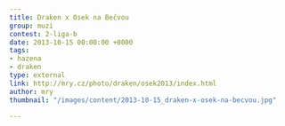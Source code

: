 ```yaml
---
title: Draken x Osek na Bečvou
group: muzi
contest: 2-liga-b
date: 2013-10-15 00:00:00 +0000
tags:
- hazena
- draken
type: external
link: http://mry.cz/photo/draken/osek2013/index.html
author: mry
thumbnail: "/images/content/2013-10-15_draken-x-osek-na-becvou.jpg"

---
```

